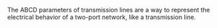 The ABCD parameters of transmission lines are a way to represent the electrical behavior of a two-port network, like a transmission line.
